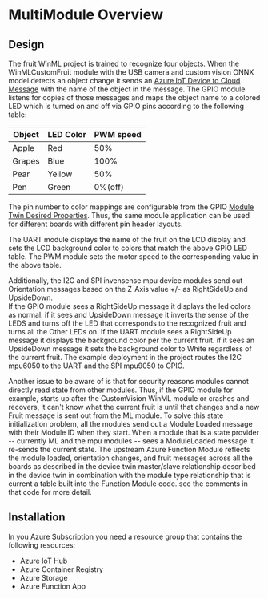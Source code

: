 # MultiModule Overview

## Design

The fruit WinML project is trained to recognize four objects.  When the WinMLCustomFruit module with the USB camera and custom vision ONNX model detects an object change it sends an [Azure IoT Device to Cloud Message](https://docs.microsoft.com/en-us/azure/iot-hub/iot-hub-devguide-messaging
) with the name of the object in the message.
The GPIO module listens for copies of those messages and maps the object name to a colored LED which is turned on and off via GPIO pins according to the following table:

|Object|LED Color|PWM speed|
|------|---------|---------|
| Apple | Red | 50% |
| Grapes | Blue | 100% |
| Pear | Yellow | 50% |
| Pen | Green | 0%(off) |

The pin number to color mappings are configurable from the GPIO [Module Twin Desired Properties](https://docs.microsoft.com/en-us/azure/iot-hub/iot-hub-devguide-module-twins).  Thus, the same module application can be used for different boards with different pin header layouts.

The UART module displays the name of the fruit on the LCD display and sets the LCD background color to colors that match the above GPIO LED table.
The PWM module sets the motor speed to the corresponding value in the above table.

Additionally, the I2C and SPI invensense mpu device modules send out Orientation messages based on the Z-Axis value +/- as RightSideUp and UpsideDown.  
If the GPIO module sees a RightSideUp message it displays the led colors as normal.  if it sees and UpsideDown message it inverts the sense of the LEDS and turns off the LED that corresponds to the recognized fruit and turns all the Other LEDs on.
If the UART module sees a RightSideUp message it displays the background color per the current fruit. if it sees an UpsideDown message it sets the background color to White regardless of the current fruit.
The example deployment in the project routes the I2C mpu6050 to the UART and the SPI mpu9050 to GPIO.

Another issue to be aware of is that for security reasons modules cannot directly read state from other modules.  Thus, if the GPIO module for example, starts up after the CustomVision WinML module or crashes and recovers, it can't know what the current fruit is until that changes and a new Fruit message is sent out from the ML module.  To solve this state initialization problem, all the modules send out a Module Loaded message with their Module ID when they start.  When a module that is a state provider -- currently ML and the mpu modules -- sees a ModuleLoaded message it re-sends the current state.
The upstream Azure Function Module reflects the module loaded, orientation changes, and fruit messages across all the boards as described in the device twin master/slave relationship described in the device twin in combination with the module type relationship that is current a table built into the Function Module code.  see the comments in that code for more detail.

## Installation

In you Azure Subscription you need a resource group that contains the following resources:

* Azure IoT Hub
* Azure Container Registry
* Azure Storage
* Azure Function App
